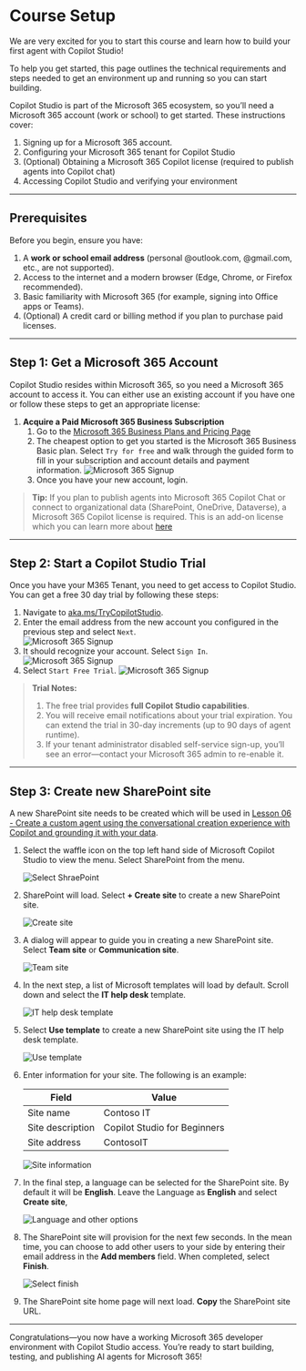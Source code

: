# Course Setup

We are very excited for you to start this course and learn how to build your first agent with Copilot Studio!

To help you get started, this page outlines the technical requirements and steps needed to get an environment up and running so you can start building. 

Copilot Studio is part of the Microsoft 365 ecosystem, so you’ll need a Microsoft 365 account (work or school) to get started. These instructions cover:

1. Signing up for a Microsoft 365 account.  
1. Configuring your Microsoft 365 tenant for Copilot Studio  
1. (Optional) Obtaining a Microsoft 365 Copilot license (required to publish agents into Copilot chat)  
1. Accessing Copilot Studio and verifying your environment

---

## Prerequisites

Before you begin, ensure you have:

1. A **work or school email address** (personal @outlook.com, @gmail.com, etc., are not supported).   
1. Access to the internet and a modern browser (Edge, Chrome, or Firefox recommended).  
1. Basic familiarity with Microsoft 365 (for example, signing into Office apps or Teams).  
1. (Optional) A credit card or billing method if you plan to purchase paid licenses.

---

## Step 1: Get a Microsoft 365 Account

Copilot Studio resides within Microsoft 365, so you need a Microsoft 365 account to access it. You can either use an existing account if you have one or follow these steps to get an appropriate license:

1. **Acquire a Paid Microsoft 365 Business Subscription**  
   1. Go to the [Microsoft 365 Business Plans and Pricing Page](https://www.microsoft.com/en-us/microsoft-365/business/microsoft-365-plans-and-pricing) 
   1. The cheapest option to get you started is the Microsoft 365 Business Basic plan. Select `Try for free` and walk through the guided form to fill in your subscription and account details and payment information.
   ![Microsoft 365 Signup](./images/m365-freetrial.png)
   1. Once you have your new account, login. 

> **Tip:** If you plan to publish agents into Microsoft 365 Copilot Chat or connect to organizational data (SharePoint, OneDrive, Dataverse), a Microsoft 365 Copilot license is required. This is an add-on license which you can learn more about [here](https://www.microsoft.com/en-us/microsoft-365/copilot#plans)

---

## Step 2: Start a Copilot Studio Trial

Once you have your M365 Tenant, you need to get access to Copilot Studio. You can get a free 30 day trial by following these steps:

1. Navigate to [aka.ms/TryCopilotStudio](https://aka.ms/TryCopilotStudio).  
1. Enter the email address from the new account you configured in the previous step and select `Next`.  
![Microsoft 365 Signup](./images/mcs-trial-screen.png)
1. It should recognize your account. Select `Sign In`.
![Microsoft 365 Signup](./images/mcs-trial-signin.png)  
1. Select `Start Free Trial`. 
![Microsoft 365 Signup](./images/mcs-start-trial.png) 

> **Trial Notes:**  
> 1. The free trial provides **full Copilot Studio capabilities**.  
> 1. You will receive email notifications about your trial expiration. You can extend the trial in 30-day increments (up to 90 days of agent runtime).  
> 1. If your tenant administrator disabled self-service sign-up, you’ll see an error—contact your Microsoft 365 admin to re-enable it.  
---

## Step 3: Create new SharePoint site

A new SharePoint site needs to be created  which will be used in [Lesson 06 - Create a custom agent using the conversational creation experience with Copilot and grounding it with your data](https://github.com/microsoft/copilot-studio-for-beginners/blob/main/06-create-agent-from-conversation/README.md#62-add-an-internal-knolwedge-source-using-a-sharepoint-site---for-microsoft-365-licensed-users-with-sharepoint).

1. Select the waffle icon on the top left hand side of Microsoft Copilot Studio to view the menu. Select SharePoint from the menu.

   ![Select ShraePoint](images/00_03_01_SelectSharePoint.png)

1. SharePoint will load. Select **+ Create  site** to create a new SharePoint site.

   ![Create site](images/00_03_02_CreateSite.png)

1. A dialog will appear to guide you in creating a new SharePoint site. Select **Team site** or **Communication site**.

   ![Team site](images/00_03_03_SelectTeamOrCommunicationSite.png)

1. In the next step, a list of Microsoft templates will load by default. Scroll down and select the **IT help desk** template.

   ![IT help desk template](images/00_03_04_SelectITHelpDeskTemplate.png)

1. Select **Use template** to create a new SharePoint site using the IT help desk template.

   ![Use template](images/00_03_05_SelectUseTemplate.png)

1. Enter information for your site. The following is an example:

    | Field | Value |
    | --- | --- |
    | Site name | Contoso IT |
    | Site description | Copilot Studio for Beginners |
    | Site address | ContosoIT |

   ![Site information](images/00_03_06_SiteDetails.png)

1. In the final step, a language can be selected for the SharePoint site. By default it will be **English**. Leave the Language as **English** and select **Create site**,

   ![Language and other options](images/00_03_07_LanguageOtherOptions.png)

1. The SharePoint site will provision for the next few seconds. In the mean time, you can choose to add other users to your side by entering their email address in the **Add members** field. When completed, select **Finish**.

   ![Select finish](images/00_04_08_SelectFinish.png)

1. The SharePoint site home page will next load. **Copy** the SharePoint site URL.

---

Congratulations—you now have a working Microsoft 365 developer environment with Copilot Studio access. You’re ready to start building, testing, and publishing AI agents for Microsoft 365!  
